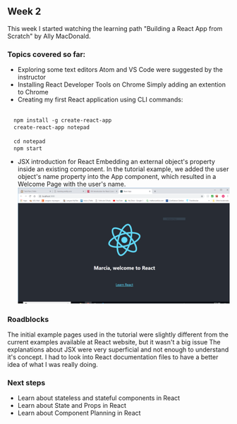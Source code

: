 ## Week 2

This week I started watching the learning path "Building a React App from Scratch" by Ally MacDonald.

### Topics covered so far:
- Exploring some text editors
  Atom and VS Code were suggested by the instructor
- Installing React Developer Tools on Chrome
  Simply adding an extention to Chrome
- Creating my first React application using CLI commands:

```

  npm install -g create-react-app
  create-react-app notepad

  cd notepad
  npm start

```

* JSX introduction for React
  Embedding an external object's property inside an existing component. In the tutorial example, we added the user object's name property into the App component, which resulted in a Welcome Page with the user's name. 
![JSX](../images/JSX.PNG)

### Roadblocks
The initial example pages used in the tutorial were slightly different from the current examples available at React website, but it wasn't a big issue
The explanations about JSX were very superficial and not enough to understand it's concept. I had to look into React documentation files to have a better idea of what I was really doing.

### Next steps
- Learn about stateless and stateful components in React
- Learn about State and Props in React
- Learn about Component Planning in React
